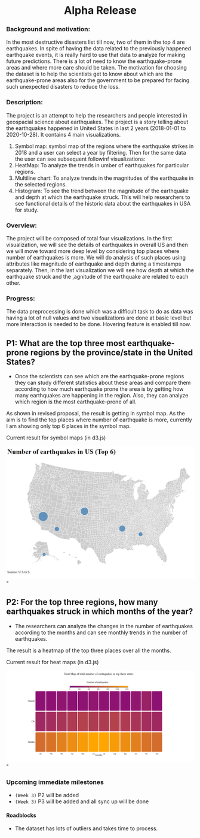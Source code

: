 # <center>Alpha Release</center>

### Background and motivation:
In the most destructive disasters list till now, two of them in the top 4 are earthquakes. In spite of having the data related to the previously happened earthquake events, it is really hard to use that data to analyze for making future predictions. There is a lot of need to know the earthquake-prone areas and where more care should be taken. The motivation for choosing the dataset is to help the scientists get to know about which are the earthquake-prone areas also for the government to be prepared for facing such unexpected disasters to reduce the loss.


### Description:
The project is an attempt to help the researchers and people interested in geospacial science about earthquakes. The project is a story telling about the earthquakes happened in United States in last 2 years (2018-01-01 to 2020-10-28). It contains 4 main visualizations.
1. Symbol map: symbol map of the regions where the earthquake strikes in 2018 and a user can select a year by filtering. Then for the same data the user can see subsequent followinf visualizations:
2. HeatMap: To analyze the trends in umber of earthquakes for particular regions.
3. Multiline chart: To analyze trends in the magnitudes of the earthquake in the selected regions.
4. Histogram: To see the trend between the magnitude of the earthquake and depth at which the earthquake struck.
This will help researchers to see functional details of the historic data about the earthquakes in USA for study.


### Overview:
The project will be composed of total four visualizations. In the first visualization, we will see the details of earthquakes in overall US and then we will move toward more deep level by considering top places where number of earthquakes is more. We will do analysis of such places using attributes like magnitude of earthquake and depth during a timestamps separately. Then, in the last visualization we will see how depth at which the earthquake struck and the ,agnitude of the earthquake are related to each other.

### Progress:
The data preprocessing is done which was a difficult task to do as data was having a lot of null values and two visualizations are done at basic level but more interaction is needed to be done. Hovering feature is enabled till now. 

## P1: What are the top three most earthquake-prone regions by the province/state in the United States?
- Once the scientists can see which are the earthquake-prone regions they can study different statistics about these areas and compare them according to how much earthquake prone the area is by getting how many earthquakes are happening in the region. Also, they can analyze which region is the most earthquake-prone of all.

As shown in revised proposal, the result is getting in symbol map. As the aim is to find the top places where number of earthquake is more, currently I am showing only top 6 places in the symbol map.

Current result for symbol maps (in d3.js)

![](images/symbolmapbasic.PNG)"

## P2: For the top three regions, how many earthquakes struck in which months of the year?
- The researchers can analyze the changes in the number of earthquakes according to the months and can see monthly trends in the number of earthquakes.

The result is a heatmap of the top three places over all the months.

Current result for heat maps (in d3.js)

![](images/heatmap.PNG)"

### Upcoming immediate milestones

- `(Week 3)` P2 will be added
- `(Week 3)` P3 will be added and all sync up will be done

#### Roadblocks
- The dataset has lots of outliers and takes time to process.















